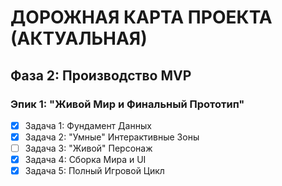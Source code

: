 # ДОРОЖНАЯ КАРТА ПРОЕКТА (АКТУАЛЬНАЯ)
## Фаза 2: Производство MVP
### Эпик 1: "Живой Мир и Финальный Прототип"
*   [X] Задача 1: Фундамент Данных
*   [X] Задача 2: "Умные" Интерактивные Зоны
*   [ ] Задача 3: "Живой" Персонаж
*   [X] Задача 4: Сборка Мира и UI
*   [X] Задача 5: Полный Игровой Цикл